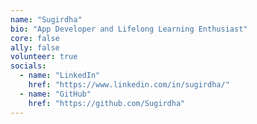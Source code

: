 ```yaml
---
name: "Sugirdha"
bio: "App Developer and Lifelong Learning Enthusiast"
core: false
ally: false
volunteer: true
socials:
  - name: "LinkedIn"
    href: "https://www.linkedin.com/in/sugirdha/"
  - name: "GitHub"
    href: "https://github.com/Sugirdha"
---
```


